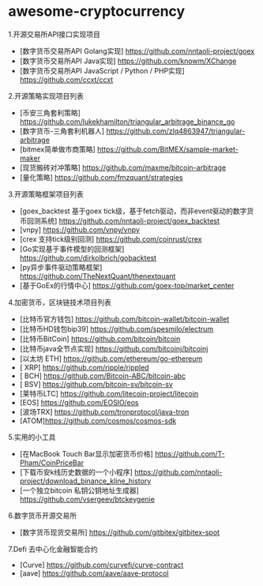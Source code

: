 # awesome-cryptocurrency
1.开源交易所API接口实现项目
  * [数字货币交易所API Golang实现] https://github.com/nntaoli-project/goex
  * [数字货币交易所API Java实现] https://github.com/knowm/XChange
  * [数字货币交易所API JavaScript / Python / PHP实现] https://github.com/ccxt/ccxt

2.开源策略实现项目列表  
  * [币安三角套利策略] https://github.com/lukekhamilton/triangular_arbitrage_binance_go
  * [数字货币-三角套利机器人] https://github.com/zlq4863947/triangular-arbitrage
  * [bitmex简单做市商策略] https://github.com/BitMEX/sample-market-maker
  * [现货搬砖对冲策略] https://github.com/maxme/bitcoin-arbitrage
  * [量化策略] https://github.com/fmzquant/strategies

3.开源策略框架项目列表  
  * [goex_backtest 基于goex tick级，基于fetch驱动，而非event驱动的数字货币回测系统] https://github.com/nntaoli-project/goex_backtest
  * [vnpy] https://github.com/vnpy/vnpy
  * [crex 支持tick级别回测] https://github.com/coinrust/crex
  * [Go实现基于事件模型的回测框架] https://github.com/dirkolbrich/gobacktest
  * [py异步事件驱动策略框架] https://github.com/TheNextQuant/thenextquant
  * [基于GoEx的行情中心] https://github.com/goex-top/market_center

4.加密货币，区块链技术项目列表  
  * [比特币官方钱包] https://github.com/bitcoin-wallet/bitcoin-wallet
  * [比特币HD钱包bip39] https://github.com/spesmilo/electrum
  * [比特币BitCoin] https://github.com/bitcoin/bitcoin
  * [比特币java全节点实现] https://github.com/bitcoinj/bitcoinj
  * [以太坊 ETH] https://github.com/ethereum/go-ethereum
  * [ XRP] https://github.com/ripple/rippled
  * [ BCH] https://github.com/Bitcoin-ABC/bitcoin-abc
  * [ BSV] https://github.com/bitcoin-sv/bitcoin-sv
  * [莱特币LTC] https://github.com/litecoin-project/litecoin
  * [EOS] https://github.com/EOSIO/eos
  * [波场TRX] https://github.com/tronprotocol/java-tron
  * [ATOM]https://github.com/cosmos/cosmos-sdk

5.实用的小工具
  * [在MacBook Touch Bar显示加密货币价格] https://github.com/T-Pham/CoinPriceBar
  * [下载币安k线历史数据的一个小程序] https://github.com/nntaoli-project/download_binance_kline_history
  * [一个独立bitcoin 私钥公钥地址生成器] https://github.com/vsergeev/btckeygenie

6.数字货币开源交易所
  * [数字货币现货交易所] https://github.com/gitbitex/gitbitex-spot
  
7.Defi 去中心化金融智能合约
  * [Curve] https://github.com/curvefi/curve-contract
  * [aave] https://github.com/aave/aave-protocol
